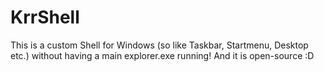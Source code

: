 # KrrShell
 This is a custom Shell for Windows (so like Taskbar, Startmenu, Desktop etc.) without having a main explorer.exe running! And it is open-source :D
